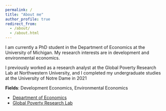 ```yaml
---
permalink: /
title: "About me"
author_profile: true
redirect_from: 
  - /about/
  - /about.html
---
```


 I am currently a PhD student in the Department of Economics at the University of
 Michigan. My research interests are in development and environmental economics.

 I previously worked as a research analyst at the Global Poverty Research Lab at
 Northwestern University, and I completed my undergraduate studies at the University of
 Notre Dame in 2021

**Fields**: Development Economics, Environmental Economics

  - [Department of Economics](https://lsa.umich.edu/econ/about.html)
  - [Global Poverty Research Lab](https://www.kellogg.northwestern.edu/research/global-poverty-research-lab.aspx)

